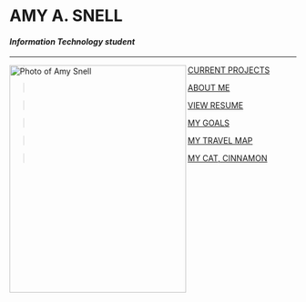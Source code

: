 <!---it1040-2000 markdown home page--->



# AMY A. SNELL

#### _Information Technology student_

---

<html><img src="https://user-images.githubusercontent.com/60243135/80452754-8861ed80-88ec-11ea-809a-ebff9864df34.jpg" align="left" width="310" height="400" alt="Photo of Amy Snell"></html>





> [CURRENT PROJECTS](projects.md)

> [ABOUT ME](aboutme.md)

> [VIEW RESUME](resume-online.md)

> [MY GOALS](goals.md)

> [MY TRAVEL MAP](travel_map.md)

> [MY CAT, CINNAMON](Cinnamon.md)
